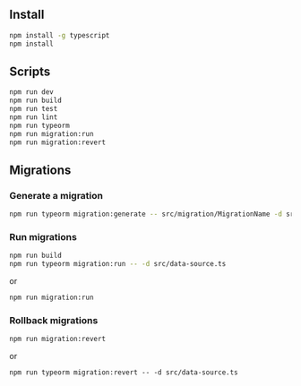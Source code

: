 ## Install

```bash
npm install -g typescript
npm install
```

## Scripts

```bash
npm run dev
npm run build
npm run test
npm run lint
npm run typeorm
npm run migration:run
npm run migration:revert
```


## Migrations

### Generate a migration

```bash
npm run typeorm migration:generate -- src/migration/MigrationName -d src/data-source.ts
```

### Run migrations
```bash
npm run build
npm run typeorm migration:run -- -d src/data-source.ts
```

or

```bash
npm run migration:run
```

### Rollback migrations
```bash
npm run migration:revert
```

or

```
npm run typeorm migration:revert -- -d src/data-source.ts
```
